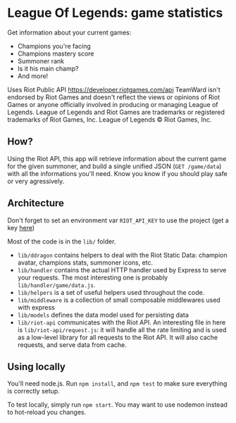 # League Of Legends: game statistics

Get information about your current games:

* Champions you're facing
* Champions mastery score
* Summoner rank
* Is it his main champ?
* And more!

Uses Riot Public API https://developer.riotgames.com/api
TeamWard isn't endorsed by Riot Games and doesn't reflect the views or opinions of Riot Games or anyone officially involved in producing or managing League of Legends. League of Legends and Riot Games are trademarks or registered trademarks of Riot Games, Inc. League of Legends © Riot Games, Inc.

## How?
Using the Riot API, this app will retrieve information about the current game for the given summoner, and build a single unified JSON (`GET /game/data`) with all the informations you'll need.
Know you know if you should play safe or very agressively. 

## Architecture
Don't forget to set an environment var `RIOT_API_KEY` to use the project (get a key [here](https://developer.riotgames.com/docs/api-keys))

Most of the code is in the `lib/` folder.

* `lib/ddragon` contains helpers to deal with the Riot Static Data: champion avatar, champions stats, summoner icons, etc. 
* `lib/handler` contains the actual HTTP handler used by Express to serve your requests. The most interesting one is probably `lib/handler/game/data.js`.
* `lib/helpers` is a set of useful helpers used throughout the code.
* `lib/middleware` is a collection of small composable middlewares used with express
* `lib/models` defines the data model used for persisting data
* `lib/riot-api` communicates with the Riot API. An interesting file in here is `lib/riot-api/request.js`: it will handle all the rate limiting and is used as a low-level library for all requests to the Riot API. It will also cache requests, and serve data from cache. 

## Using locally
You'll need node.js.
Run `npm install`, and `npm test` to make sure everything is correctly setup.

To test locally, simply run `npm start`. You may want to use nodemon instead to hot-reload you changes.

